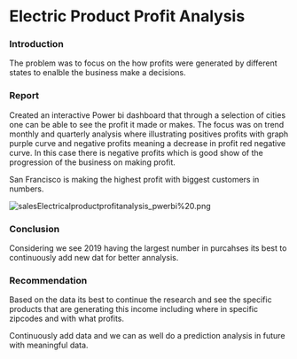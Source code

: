 # Electric Product Profit Analysis 

### Introduction 

The problem was to focus on the how profits were generated by different states to enalble the business make a decisions.

### Report 
Created an interactive Power bi dashboard that through a selection of cities one can be able to see the profit it made or makes.
The focus was on trend monthly and quarterly analysis where illustrating positives profits with graph purple curve 
and negative profits meaning a decrease in profit red negative curve. In this case there is negative profits which is good show of the progression of the business on making profit. 

San Francisco is making the highest profit with biggest customers in numbers.

![salesElectricalproductprofitanalysis_pwerbi%20.png](attachment:salesElectricalproductprofitanalysis_pwerbi%20.png)



### Conclusion 
Considering we see 2019 having the largest number in purcahses its best to continuously add new dat for better annalysis.


### Recommendation 
Based on the data its best to continue the research and see the specific products that are generating this income including where in specific zipcodes and with what profits. 

Continuously add data and we can as well do a prediction analysis in future with meaningful data.